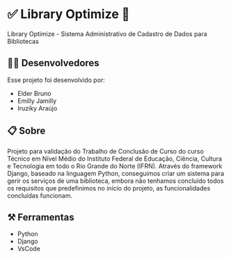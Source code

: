 # ✅ Library Optimize 📖
Library Optimize - Sistema Administrativo de Cadastro de Dados para Bibliotecas

## 🧑‍💻 Desenvolvedores
Esse projeto foi desenvolvido por:
- Elder Bruno
- Emilly Jamilly
- Iruziky Araújo

## 📋 Sobre
Projeto para validação do Trabalho de Conclusão de Curso do curso Técnico em Nível Médio do Instituto Federal de Educação, Ciência, Cultura e Tecnologia em todo o Rio Grande do Norte (IFRN).
Através do framework Django, baseado na linguagem Python, conseguimos criar um sistema para gerir os serviços de uma biblioteca, embora não tenhamos concluído todos os requisitos que predefinimos 
no início do projeto, as funcionalidades concluídas funcionam.

## ⚒️ Ferramentas
- Python
- Django
- VsCode
